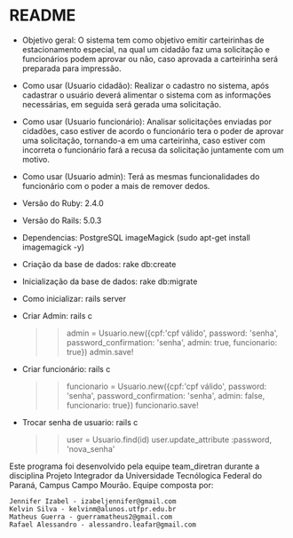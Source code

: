 # README

* Objetivo geral:
	O sistema tem como objetivo emitir carteirinhas de estacionamento especial, na qual um cidadão faz uma solicitação e funcionários podem aprovar ou não, caso aprovada a carteirinha será preparada para impressão.

* Como usar (Usuario cidadão):
	Realizar o cadastro no sistema, após cadastrar o usuário deverá alimentar o sistema com as informações necessárias, em seguida será gerada uma solicitação.

* Como usar (Usuario funcionário):
	Analisar solicitações enviadas por cidadões, caso estiver de acordo o funcionário tera o poder de aprovar uma solicitação, tornando-a em uma carteirinha, caso estiver com incorreta o funcionário fará a recusa da solicitação juntamente com um motivo.

* Como usar (Usuario admin):
	Terá as mesmas funcionalidades do funcionário com o poder a mais de remover dedos.



* Versão do Ruby: 2.4.0

* Versão do Rails: 5.0.3

* Dependencias:
	PostgreSQL 
	imageMagick (sudo apt-get install imagemagick -y)


* Criação da base de dados:
	rake db:create

* Inicialização da base de dados:
	rake db:migrate

* Como inicializar:
	rails server

* Criar Admin:
	rails c
	>>admin = Usuario.new({cpf:'cpf válido', password: 'senha', password_confirmation: 'senha', admin: true, funcionario: true})
	>>admin.save!

* Criar funcionário:
	rails c
	>>funcionario = Usuario.new({cpf:'cpf válido', password: 'senha', password_confirmation: 'senha', admin: false, funcionario: true})
	>>funcionario.save!

* Trocar senha de usuario:
	rails c
	>>user = Usuario.find(id)
	>>user.update_attribute :password, 'nova_senha'


Este programa foi desenvolvido pela equipe team_diretran durante a disciplina Projeto Integrador da Universidade Tecnólogica Federal do Paraná, Campus Campo Mourão. Equipe composta por:

	Jennifer Izabel - izabeljennifer@gmail.com
	Kelvin Silva - kelvinm@alunos.utfpr.edu.br
	Matheus Guerra - guerramatheus2@gmail.com
	Rafael Alessandro - alessandro.leafar@gmail.com
